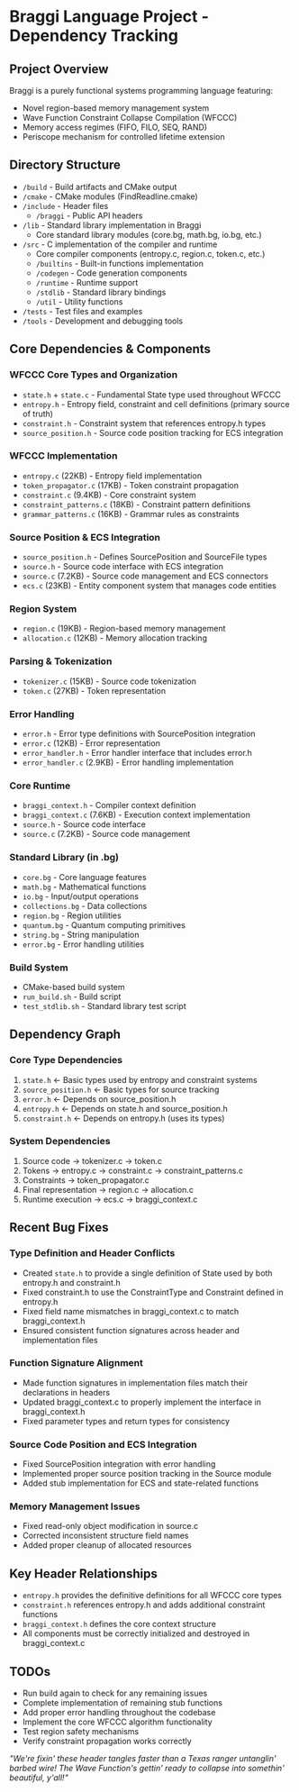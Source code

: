 # Braggi Language Project - Dependency Tracking

## Project Overview
Braggi is a purely functional systems programming language featuring:
- Novel region-based memory management system
- Wave Function Constraint Collapse Compilation (WFCCC)
- Memory access regimes (FIFO, FILO, SEQ, RAND)
- Periscope mechanism for controlled lifetime extension

## Directory Structure
- `/build` - Build artifacts and CMake output
- `/cmake` - CMake modules (FindReadline.cmake)
- `/include` - Header files
  - `/braggi` - Public API headers
- `/lib` - Standard library implementation in Braggi
  - Core standard library modules (core.bg, math.bg, io.bg, etc.)
- `/src` - C implementation of the compiler and runtime
  - Core compiler components (entropy.c, region.c, token.c, etc.)
  - `/builtins` - Built-in functions implementation
  - `/codegen` - Code generation components
  - `/runtime` - Runtime support
  - `/stdlib` - Standard library bindings
  - `/util` - Utility functions
- `/tests` - Test files and examples
- `/tools` - Development and debugging tools

## Core Dependencies & Components

### WFCCC Core Types and Organization
- `state.h` + `state.c` - Fundamental State type used throughout WFCCC
- `entropy.h` - Entropy field, constraint and cell definitions (primary source of truth)
- `constraint.h` - Constraint system that references entropy.h types
- `source_position.h` - Source code position tracking for ECS integration

### WFCCC Implementation
- `entropy.c` (22KB) - Entropy field implementation
- `token_propagator.c` (17KB) - Token constraint propagation
- `constraint.c` (9.4KB) - Core constraint system
- `constraint_patterns.c` (18KB) - Constraint pattern definitions
- `grammar_patterns.c` (16KB) - Grammar rules as constraints

### Source Position & ECS Integration
- `source_position.h` - Defines SourcePosition and SourceFile types
- `source.h` - Source code interface with ECS integration
- `source.c` (7.2KB) - Source code management and ECS connectors
- `ecs.c` (23KB) - Entity component system that manages code entities

### Region System
- `region.c` (19KB) - Region-based memory management
- `allocation.c` (12KB) - Memory allocation tracking

### Parsing & Tokenization
- `tokenizer.c` (15KB) - Source code tokenization
- `token.c` (27KB) - Token representation

### Error Handling
- `error.h` - Error type definitions with SourcePosition integration
- `error.c` (12KB) - Error representation
- `error_handler.h` - Error handler interface that includes error.h
- `error_handler.c` (2.9KB) - Error handling implementation

### Core Runtime
- `braggi_context.h` - Compiler context definition
- `braggi_context.c` (7.6KB) - Execution context implementation
- `source.h` - Source code interface
- `source.c` (7.2KB) - Source code management

### Standard Library (in .bg)
- `core.bg` - Core language features
- `math.bg` - Mathematical functions
- `io.bg` - Input/output operations
- `collections.bg` - Data collections
- `region.bg` - Region utilities
- `quantum.bg` - Quantum computing primitives
- `string.bg` - String manipulation
- `error.bg` - Error handling utilities

### Build System
- CMake-based build system
- `run_build.sh` - Build script
- `test_stdlib.sh` - Standard library test script

## Dependency Graph

### Core Type Dependencies
1. `state.h` ← Basic types used by entropy and constraint systems
2. `source_position.h` ← Basic types for source tracking
3. `error.h` ← Depends on source_position.h
4. `entropy.h` ← Depends on state.h and source_position.h
5. `constraint.h` ← Depends on entropy.h (uses its types)

### System Dependencies
1. Source code → tokenizer.c → token.c
2. Tokens → entropy.c → constraint.c → constraint_patterns.c
3. Constraints → token_propagator.c
4. Final representation → region.c → allocation.c
5. Runtime execution → ecs.c → braggi_context.c

## Recent Bug Fixes

### Type Definition and Header Conflicts
- Created `state.h` to provide a single definition of State used by both entropy.h and constraint.h
- Fixed constraint.h to use the ConstraintType and Constraint defined in entropy.h
- Fixed field name mismatches in braggi_context.c to match braggi_context.h
- Ensured consistent function signatures across header and implementation files

### Function Signature Alignment 
- Made function signatures in implementation files match their declarations in headers
- Updated braggi_context.c to properly implement the interface in braggi_context.h
- Fixed parameter types and return types for consistency

### Source Code Position and ECS Integration
- Fixed SourcePosition integration with error handling
- Implemented proper source position tracking in the Source module
- Added stub implementation for ECS and state-related functions

### Memory Management Issues
- Fixed read-only object modification in source.c
- Corrected inconsistent structure field names
- Added proper cleanup of allocated resources

## Key Header Relationships
- `entropy.h` provides the definitive definitions for all WFCCC core types
- `constraint.h` references entropy.h and adds additional constraint functions
- `braggi_context.h` defines the core context structure
- All components must be correctly initialized and destroyed in braggi_context.c

## TODOs
- Run build again to check for any remaining issues
- Complete implementation of remaining stub functions
- Add proper error handling throughout the codebase
- Implement the core WFCCC algorithm functionality
- Test region safety mechanisms
- Verify constraint propagation works correctly

_"We're fixin' these header tangles faster than a Texas ranger untanglin' barbed wire! The Wave Function's gettin' ready to collapse into somethin' beautiful, y'all!"_ 